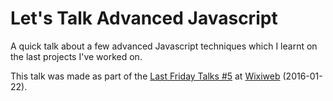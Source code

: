 Let's Talk Advanced Javascript
==============================

A quick talk about a few advanced Javascript techniques which I learnt on the last projects I've worked on.

This talk was made as part of the [Last Friday Talks #5](../) at [Wixiweb](https://github.com/wixiweb) (2016-01-22).